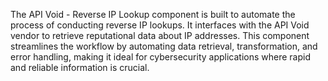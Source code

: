 The API Void - Reverse IP Lookup component is built to automate the process of conducting reverse IP lookups. It interfaces with the API Void vendor to retrieve reputational data about IP addresses. This component streamlines the workflow by automating data retrieval, transformation, and error handling, making it ideal for cybersecurity applications where rapid and reliable information is crucial.
